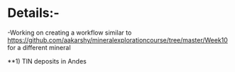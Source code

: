 # Details:-
-Working on creating a workflow similar to https://github.com/aakarshy/mineralexplorationcourse/tree/master/Week10 for a different mineral

**1) TIN deposits in Andes
